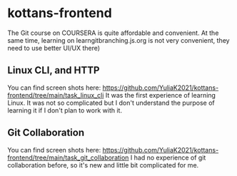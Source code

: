 # kottans-frontend
The Git course on COURSERA is quite affordable and convenient.
At the same time, learning on learngitbranching.js.org is not very convenient, they need to use better UI/UX there)
## Linux CLI, and HTTP
You can find screen shots here: https://github.com/YuliaK2021/kottans-frontend/tree/main/task_linux_cli
It was the first experience of learning Linux. It was not so complicated but I don't understand the purpose of learning it if I don't plan to work with it.
## Git Collaboration
You can find screen shots here: https://github.com/YuliaK2021/kottans-frontend/tree/main/task_git_collaboration
I had no experience of git collaboration before, so it's new and little bit complicated for me.
